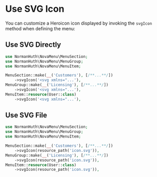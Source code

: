 # Use SVG Icon

You can customize a Heroicon icon displayed by invoking the `svgIcon` method when defining the menu:

## Use SVG Directly

```php
use NormanHuth\NovaMenu\MenuSection;
use NormanHuth\NovaMenu\MenuGroup;
use NormanHuth\NovaMenu\MenuItem;

MenuSection::make(__('Customers'), [/**...**/])
    ->svgIcon('<svg xmlns="...'),
MenuGroup::make(__('Licensing'), [/**...**/])
    ->svgIcon('<svg xmlns="...'),
MenuItem::resource(User::class)
    ->svgIcon('<svg xmlns="...'),
```

## Use SVG File

```php
use NormanHuth\NovaMenu\MenuSection;
use NormanHuth\NovaMenu\MenuGroup;
use NormanHuth\NovaMenu\MenuItem;

MenuSection::make(__('Customers'), [/**...**/])
    ->svgIcon(resource_path('icon.svg')),
MenuGroup::make(__('Licensing'), [/**...**/])
    ->svgIcon(resource_path('icon.svg')),
MenuItem::resource(User::class)
    ->svgIcon(resource_path('icon.svg')),
```
